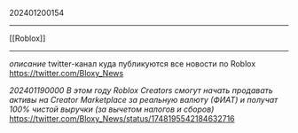 202401200154
***
[[Roblox]]
***
*описание*
twitter-канал куда публикуются все новости по Roblox
https://twitter.com/Bloxy_News

*202401190000*
*В этом году Roblox Creators смогут начать продавать активы на Creator Marketplace за реальную валюту (ФИАТ) и получат 100% чистой выручки (за вычетом налогов и сборов)*
https://twitter.com/Bloxy_News/status/1748195542184632716
